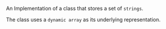An Implementation of a class that stores a set of `strings`. 

The class uses a `dynamic array` as its underlying representation.